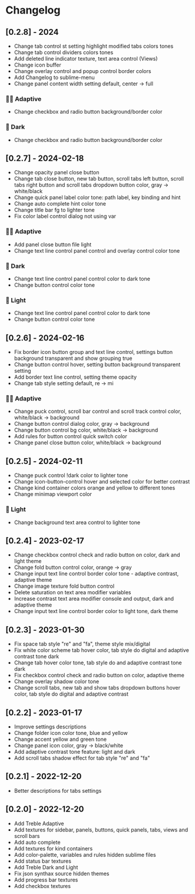 # Changelog

## [0.2.8] - 2024
- Change tab control st setting highlight modified tabs colors tones
- Change tab control dividers colors tones
- Add deleted line indicator texture, text area control (Views)
- Change icon buffer
- Change overlay control and popup control border colors
- Add Changelog to sublime-menu
- Change panel content width setting default, center -> full

### 🔆🌙 Adaptive
- Change checkbox and radio button background/border color

### 🌙 Dark
- Change checkbox and radio button background/border color

## [0.2.7] - 2024-02-18
- Change opacity panel close button
- Change tab close button, new tab button, scroll tabs left button, scroll tabs right button and scroll tabs dropdown button color, gray -> white/black 
- Change quick panel label color tone: path label, key binding and hint
- Change auto complete hint color tone
- Change title bar fg to lighter tone
- Fix color label control dialog not using var

### 🔆🌙 Adaptive
- Add panel close button file light
- Change text line control panel control and overlay control color tone

### 🌙 Dark
- Change text line control panel control color to dark tone
- Change button control color tone

### 🔆 Light
- Change text line control panel control color to dark tone
- Change button control color tone

## [0.2.6] - 2024-02-16
- Fix border icon button group and text line control, settings button background transparent and show grouping true
- Change button control hover, setting button background transparent setting
- Add border text line control, setting theme opacity
- Change tab style setting default, re -> mi

### 🔆🌙 Adaptive
- Change puck control, scroll bar control and scroll track control color, white/black -> background
- Change button control dialog color, gray -> background
- Change button control bg color, white/black -> background
- Add rules for button control quick switch color
- Change panel close button color, white/black -> background

## [0.2.5] - 2024-02-11
- Change puck control !dark color to lighter tone
- Change icon-button-control hover and selected color for better contrast
- Change kind container colors orange and yellow to different tones
- Change minimap viewport color

### 🔆 Light
- Change background text area control to lighter tone

## [0.2.4] - 2023-02-17
- Change checkbox control check and radio button on color, dark and light theme
- Change fold button control color, orange -> gray
- Change input text line control border color tone - adaptive contrast, adaptive theme
- Change image texture fold button control
- Delete saturation on text area modifier variables
- Increase contrast text area modifier console and output, dark and adaptive theme
- Change input text line control border color to light tone, dark theme

## [0.2.3] - 2023-01-30
- Fix space tab style "re" and "fa", theme style mix/digital
- Fix white color scheme tab hover color, tab style do digital and adaptive contrast tone dark
- Change tab hover color tone, tab style do and adaptive contrast tone dark
- Fix checkbox control check and radio button on color, adaptive theme
- Change overlay shadow color tone
- Change scroll tabs, new tab and show tabs dropdown buttons hover color, tab style do digital and adaptive contrast

## [0.2.2] - 2023-01-17
- Improve settings descriptions
- Change folder icon color tone, blue and yellow 
- Change accent yellow and green tone
- Change panel icon color, gray -> black/white
- Add adaptive contrast tone feature: light and dark
- Add scroll tabs shadow effect for tab style "re" and "fa"

## [0.2.1] - 2022-12-20
- Better descriptions for tabs settings

## [0.2.0] - 2022-12-20
- Add Treble Adaptive
- Add textures for sidebar, panels, buttons, quick panels, tabs, views and scroll bars
- Add auto complete
- Add textures for kind containers
- Add color-palette, variables and rules hidden sublime files
- Add status bar textures
- Add Treble Dark and Light
- Fix json synthax source hidden themes
- Add progress bar textures
- Add checkbox textures
